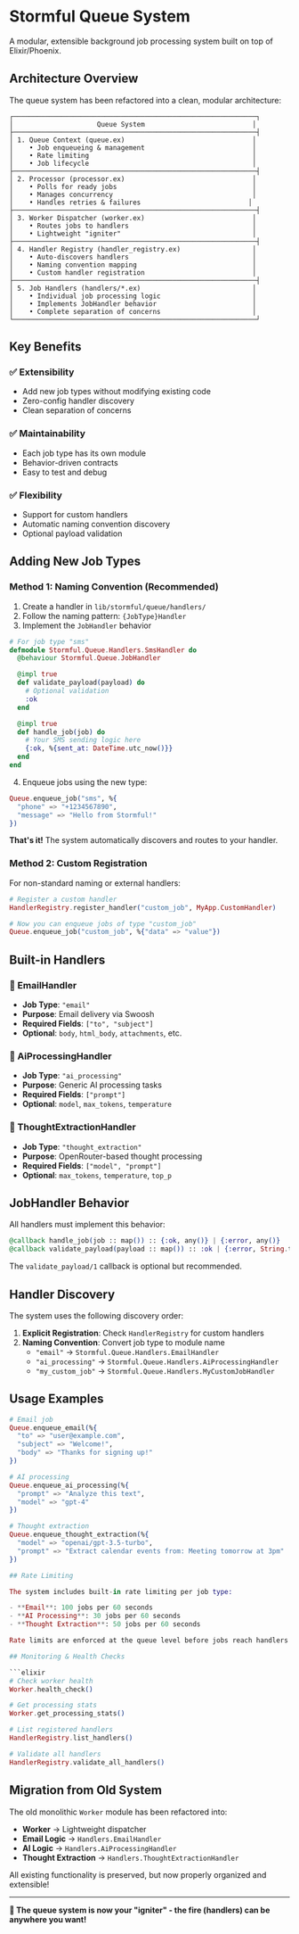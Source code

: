 # Stormful Queue System

A modular, extensible background job processing system built on top of Elixir/Phoenix.

## Architecture Overview

The queue system has been refactored into a clean, modular architecture:

```
┌─────────────────────────────────────────────────────────────┐
│                     Queue System                           │
├─────────────────────────────────────────────────────────────┤
│ 1. Queue Context (queue.ex)                                │
│    • Job enqueueing & management                           │
│    • Rate limiting                                         │
│    • Job lifecycle                                         │
├─────────────────────────────────────────────────────────────┤
│ 2. Processor (processor.ex)                                │
│    • Polls for ready jobs                                  │
│    • Manages concurrency                                   │
│    • Handles retries & failures                           │
├─────────────────────────────────────────────────────────────┤
│ 3. Worker Dispatcher (worker.ex)                           │
│    • Routes jobs to handlers                               │
│    • Lightweight "igniter"                                 │
├─────────────────────────────────────────────────────────────┤
│ 4. Handler Registry (handler_registry.ex)                  │
│    • Auto-discovers handlers                               │
│    • Naming convention mapping                             │
│    • Custom handler registration                           │
├─────────────────────────────────────────────────────────────┤
│ 5. Job Handlers (handlers/*.ex)                            │
│    • Individual job processing logic                       │
│    • Implements JobHandler behavior                        │
│    • Complete separation of concerns                       │
└─────────────────────────────────────────────────────────────┘
```

## Key Benefits

### ✅ **Extensibility**
- Add new job types without modifying existing code
- Zero-config handler discovery
- Clean separation of concerns

### ✅ **Maintainability**
- Each job type has its own module
- Behavior-driven contracts
- Easy to test and debug

### ✅ **Flexibility**
- Support for custom handlers
- Automatic naming convention discovery
- Optional payload validation

## Adding New Job Types

### Method 1: Naming Convention (Recommended)

1. Create a handler in `lib/stormful/queue/handlers/`
2. Follow the naming pattern: `{JobType}Handler`
3. Implement the `JobHandler` behavior

```elixir
# For job type "sms"
defmodule Stormful.Queue.Handlers.SmsHandler do
  @behaviour Stormful.Queue.JobHandler

  @impl true
  def validate_payload(payload) do
    # Optional validation
    :ok
  end

  @impl true
  def handle_job(job) do
    # Your SMS sending logic here
    {:ok, %{sent_at: DateTime.utc_now()}}
  end
end
```

4. Enqueue jobs using the new type:

```elixir
Queue.enqueue_job("sms", %{
  "phone" => "+1234567890",
  "message" => "Hello from Stormful!"
})
```

**That's it!** The system automatically discovers and routes to your handler.

### Method 2: Custom Registration

For non-standard naming or external handlers:

```elixir
# Register a custom handler
HandlerRegistry.register_handler("custom_job", MyApp.CustomHandler)

# Now you can enqueue jobs of type "custom_job"
Queue.enqueue_job("custom_job", %{"data" => "value"})
```

## Built-in Handlers

### 📧 EmailHandler
- **Job Type**: `"email"`
- **Purpose**: Email delivery via Swoosh
- **Required Fields**: `["to", "subject"]`
- **Optional**: `body`, `html_body`, `attachments`, etc.

### 🤖 AiProcessingHandler
- **Job Type**: `"ai_processing"`
- **Purpose**: Generic AI processing tasks
- **Required Fields**: `["prompt"]`
- **Optional**: `model`, `max_tokens`, `temperature`

### 🧠 ThoughtExtractionHandler
- **Job Type**: `"thought_extraction"`
- **Purpose**: OpenRouter-based thought processing
- **Required Fields**: `["model", "prompt"]`
- **Optional**: `max_tokens`, `temperature`, `top_p`

## JobHandler Behavior

All handlers must implement this behavior:

```elixir
@callback handle_job(job :: map()) :: {:ok, any()} | {:error, any()}
@callback validate_payload(payload :: map()) :: :ok | {:error, String.t()}
```

The `validate_payload/1` callback is optional but recommended.

## Handler Discovery

The system uses the following discovery order:

1. **Explicit Registration**: Check `HandlerRegistry` for custom handlers
2. **Naming Convention**: Convert job type to module name
   - `"email"` → `Stormful.Queue.Handlers.EmailHandler`
   - `"ai_processing"` → `Stormful.Queue.Handlers.AiProcessingHandler`
   - `"my_custom_job"` → `Stormful.Queue.Handlers.MyCustomJobHandler`

## Usage Examples

```elixir
# Email job
Queue.enqueue_email(%{
  "to" => "user@example.com",
  "subject" => "Welcome!",
  "body" => "Thanks for signing up!"
})

# AI processing
Queue.enqueue_ai_processing(%{
  "prompt" => "Analyze this text",
  "model" => "gpt-4"
})

# Thought extraction
Queue.enqueue_thought_extraction(%{
  "model" => "openai/gpt-3.5-turbo",
  "prompt" => "Extract calendar events from: Meeting tomorrow at 3pm"
})

## Rate Limiting

The system includes built-in rate limiting per job type:

- **Email**: 100 jobs per 60 seconds
- **AI Processing**: 30 jobs per 60 seconds
- **Thought Extraction**: 50 jobs per 60 seconds

Rate limits are enforced at the queue level before jobs reach handlers.

## Monitoring & Health Checks

```elixir
# Check worker health
Worker.health_check()

# Get processing stats
Worker.get_processing_stats()

# List registered handlers
HandlerRegistry.list_handlers()

# Validate all handlers
HandlerRegistry.validate_all_handlers()
```

## Migration from Old System

The old monolithic `Worker` module has been refactored into:

- **Worker** → Lightweight dispatcher
- **Email Logic** → `Handlers.EmailHandler`
- **AI Logic** → `Handlers.AiProcessingHandler`
- **Thought Extraction** → `Handlers.ThoughtExtractionHandler`

All existing functionality is preserved, but now properly organized and extensible!

---

**🚀 The queue system is now your "igniter" - the fire (handlers) can be anywhere you want!**
